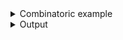 <details><summary>Combinatoric example</summary>

```no_run
use bpaf::*;

#[derive(Debug, Clone)]
pub struct Options {
    argument: Vec<u32>,
    switches: Vec<bool>,
}

pub fn options() -> OptionParser<Options> {
    let argument = long("argument")
        .help("important argument")
        .argument("ARG")
        .many();
    let switches = long("switch").help("some switch").switch().many();
    construct!(Options { argument, switches }).to_options()
}

fn main() {
    println!("{:?}", options().run())
}
```

</details>
<details><summary>Output</summary>

Help message describes all the parser combined

<div class='bpaf-doc'>
$ app --help<br>
<p><b>Usage</b>: <tt><b>app</b></tt> [<tt><b>--argument</b></tt>=<tt><i>ARG</i></tt>]... [<tt><b>--switch</b></tt>]...</p><p><div>
<b>Available options:</b></div><dl><dt><tt><b>    --argument</b></tt>=<tt><i>ARG</i></tt></dt>
<dd>important argument</dd>
<dt><tt><b>    --switch</b></tt></dt>
<dd>some switch</dd>
<dt><tt><b>-h</b></tt>, <tt><b>--help</b></tt></dt>
<dd>Prints help information</dd>
</dl>
</p>
<style>
div.bpaf-doc {
    padding: 14px;
    background-color:var(--code-block-background-color);
    font-family: "Source Code Pro", monospace;
    margin-bottom: 0.75em;
}
div.bpaf-doc dt { margin-left: 1em; }
div.bpaf-doc dd { margin-left: 3em; }
div.bpaf-doc dl { margin-top: 0; padding-left: 1em; }
div.bpaf-doc  { padding-left: 1em; }
</style>
</div>


And users can pass any combinations of options, resulting parser will handle them as long as they are valid


<div class='bpaf-doc'>
$ app --argument 10 --argument 20<br>
Options { argument: [10, 20], switches: [false] }
</div>


<div class='bpaf-doc'>
$ app --switch<br>
Options { argument: [], switches: [true] }
</div>


<div class='bpaf-doc'>
$ app --switch --switch --argument 20<br>
Options { argument: [20], switches: [true, true] }
</div>

</details>